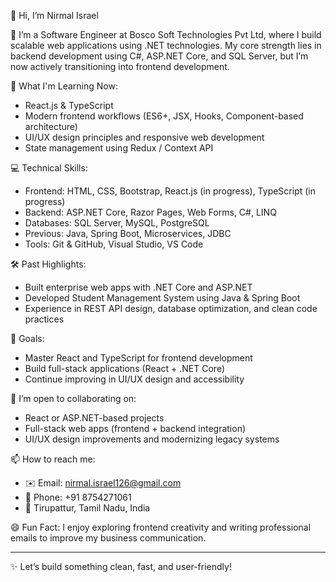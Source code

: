 👋 Hi, I’m Nirmal Israel

💼 I’m a Software Engineer at Bosco Soft Technologies Pvt Ltd, where I build scalable web applications using .NET technologies. My core strength lies in backend development using C#, ASP.NET Core, and SQL Server, but I’m now actively transitioning into frontend development.

🧠 What I'm Learning Now:
- React.js & TypeScript
- Modern frontend workflows (ES6+, JSX, Hooks, Component-based architecture)
- UI/UX design principles and responsive web development
- State management using Redux / Context API

💻 Technical Skills:
- Frontend: HTML, CSS, Bootstrap, React.js (in progress), TypeScript (in progress)
- Backend: ASP.NET Core, Razor Pages, Web Forms, C#, LINQ
- Databases: SQL Server, MySQL, PostgreSQL
- Previous: Java, Spring Boot, Microservices, JDBC
- Tools: Git & GitHub, Visual Studio, VS Code

🛠 Past Highlights:
- Built enterprise web apps with .NET Core and ASP.NET
- Developed Student Management System using Java & Spring Boot
- Experience in REST API design, database optimization, and clean code practices

🎯 Goals:
- Master React and TypeScript for frontend development
- Build full-stack applications (React + .NET Core)
- Continue improving in UI/UX design and accessibility

🤝 I’m open to collaborating on:
- React or ASP.NET-based projects
- Full-stack web apps (frontend + backend integration)
- UI/UX design improvements and modernizing legacy systems

📫 How to reach me:
- ✉️ Email: nirmal.israel126@gmail.com
- 📱 Phone: +91 8754271061
- 📍 Tirupattur, Tamil Nadu, India

😄 Fun Fact: I enjoy exploring frontend creativity and writing professional emails to improve my business communication.

---
✨ Let’s build something clean, fast, and user-friendly!
